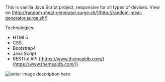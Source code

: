 This is vanilla Java Script project, responsive for all types of devises. 
View on [http://random-meal-generator.surge.sh/](http://random-meal-generator.surge.sh/)

Technologies:
 - HTML5
 - CSS
 - Bootstrap4
 - Java Script
 - RESTful API ([https://www.themealdb.com/](https://www.themealdb.com/))

![enter image description here](https://i.imgur.com/7i9eugy.png)
